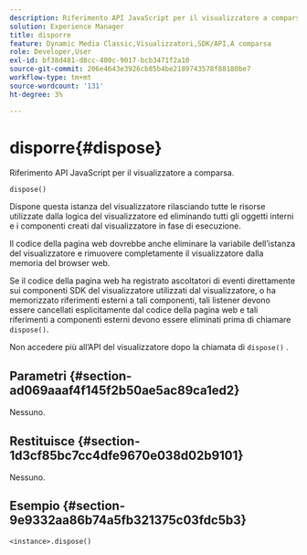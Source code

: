 ```yaml
---
description: Riferimento API JavaScript per il visualizzatore a comparsa.
solution: Experience Manager
title: disporre
feature: Dynamic Media Classic,Visualizzatori,SDK/API,A comparsa
role: Developer,User
exl-id: bf38d481-d8cc-400c-9017-bcb3471f2a10
source-git-commit: 206e4643e3926cb85b4be2189743578f88180be7
workflow-type: tm+mt
source-wordcount: '131'
ht-degree: 3%

---
```


# disporre{#dispose}

Riferimento API JavaScript per il visualizzatore a comparsa.

`dispose()`

Dispone questa istanza del visualizzatore rilasciando tutte le risorse utilizzate dalla logica del visualizzatore ed eliminando tutti gli oggetti interni e i componenti creati dal visualizzatore in fase di esecuzione.

Il codice della pagina web dovrebbe anche eliminare la variabile dell’istanza del visualizzatore e rimuovere completamente il visualizzatore dalla memoria del browser web.

Se il codice della pagina web ha registrato ascoltatori di eventi direttamente sui componenti SDK del visualizzatore utilizzati dal visualizzatore, o ha memorizzato riferimenti esterni a tali componenti, tali listener devono essere cancellati esplicitamente dal codice della pagina web e tali riferimenti a componenti esterni devono essere eliminati prima di chiamare `dispose()`.

Non accedere più all’API del visualizzatore dopo la chiamata di `dispose()` .

## Parametri {#section-ad069aaaf4f145f2b50ae5ac89ca1ed2}

Nessuno.

## Restituisce {#section-1d3cf85bc7cc4dfe9670e038d02b9101}

Nessuno.

## Esempio {#section-9e9332aa86b74a5fb321375c03fdc5b3}

```
<instance>.dispose()
```
